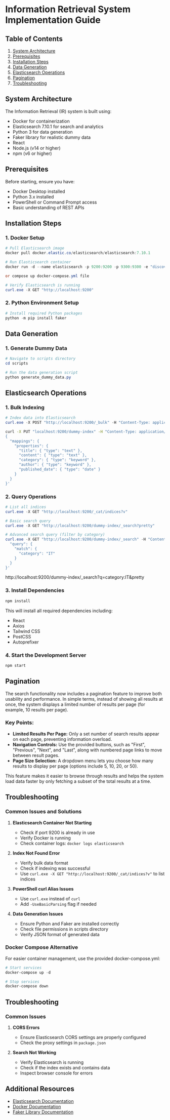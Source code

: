 # Information Retrieval System Implementation Guide

## Table of Contents

1. [System Architecture](#system-architecture)
2. [Prerequisites](#prerequisites)
3. [Installation Steps](#installation-steps)
4. [Data Generation](#data-generation)
5. [Elasticsearch Operations](#elasticsearch-operations)
6. [Pagination](#pagination)
7. [Troubleshooting](#troubleshooting)

## System Architecture

The Information Retrieval (IR) system is built using:

- Docker for containerization
- Elasticsearch 7.10.1 for search and analytics
- Python 3 for data generation
- Faker library for realistic dummy data
- React
- Node.js (v14 or higher)
- npm (v6 or higher)

## Prerequisites

Before starting, ensure you have:

- Docker Desktop installed
- Python 3.x installed
- PowerShell or Command Prompt access
- Basic understanding of REST APIs

## Installation Steps

### 1. Docker Setup

```powershell
# Pull Elasticsearch image
docker pull docker.elastic.co/elasticsearch/elasticsearch:7.10.1

# Run Elasticsearch container
docker run -d --name elasticsearch -p 9200:9200 -p 9300:9300 -e "discovery.type=single-node" docker.elastic.co/elasticsearch/elasticsearch:7.10.1

or compose up docker-compose.yml file

# Verify Elasticsearch is running
curl.exe -X GET "http://localhost:9200"
```

### 2. Python Environment Setup

```powershell
# Install required Python packages
python -m pip install faker
```

## Data Generation

### 1. Generate Dummy Data

```powershell
# Navigate to scripts directory
cd scripts

# Run the data generation script
python generate_dummy_data.py
```

## Elasticsearch Operations

### 1. Bulk Indexing

```powershell
# Index data into Elasticsearch
curl.exe -X POST "http://localhost:9200/_bulk" -H "Content-Type: application/json" --data-binary @scripts/bulk_data.json
```

```bash
curl -X PUT "localhost:9200/dummy-index" -H "Content-Type: application/json" -d'
{
  "mappings": {
    "properties": {
      "title": { "type": "text" },
      "content": { "type": "text" },
      "category": { "type": "keyword" },
      "author": { "type": "keyword" },
      "published_date": { "type": "date" }
    }
  }
}'
```

### 2. Query Operations

```powershell
# List all indices
curl.exe -X GET "http://localhost:9200/_cat/indices?v"

# Basic search query
curl.exe -X GET "http://localhost:9200/dummy-index/_search?pretty"

# Advanced search query (filter by category)
curl.exe -X GET "http://localhost:9200/dummy-index/_search" -H "Content-Type: application/json" -d '{
  "query": {
    "match": {
      "category": "IT"
    }
  }
}'
```

http://localhost:9200/dummy-index/\_search?q=category:IT&pretty

### 3. Install Dependencies

```bash
npm install
```

This will install all required dependencies including:

- React
- Axios
- Tailwind CSS
- PostCSS
- Autoprefixer

### 4. Start the Development Server

```bash
npm start
```

## Pagination

The search functionality now includes a pagination feature to improve both usability and performance. In simple terms, instead of showing all results at once, the system displays a limited number of results per page (for example, 10 results per page).

### Key Points:

- **Limited Results Per Page:** Only a set number of search results appear on each page, preventing information overload.
- **Navigation Controls:** Use the provided buttons, such as "First", "Previous", "Next", and "Last", along with numbered page links to move between result pages.
- **Page Size Selection:** A dropdown menu lets you choose how many results to display per page (options include 5, 10, 20, or 50).

This feature makes it easier to browse through results and helps the system load data faster by only fetching a subset of the total results at a time.

## Troubleshooting

### Common Issues and Solutions

1. **Elasticsearch Container Not Starting**

   - Check if port 9200 is already in use
   - Verify Docker is running
   - Check container logs: `docker logs elasticsearch`

2. **Index Not Found Error**

   - Verify bulk data format
   - Check if indexing was successful
   - Use `curl.exe -X GET "http://localhost:9200/_cat/indices?v"` to list indices

3. **PowerShell curl Alias Issues**

   - Use `curl.exe` instead of `curl`
   - Add `-UseBasicParsing` flag if needed

4. **Data Generation Issues**
   - Ensure Python and Faker are installed correctly
   - Check file permissions in scripts directory
   - Verify JSON format of generated data

### Docker Compose Alternative

For easier container management, use the provided docker-compose.yml:

```powershell
# Start services
docker-compose up -d

# Stop services
docker-compose down
```

## Troubleshooting

### Common Issues

1. **CORS Errors**

   - Ensure Elasticsearch CORS settings are properly configured
   - Check the proxy settings in `package.json`

2. **Search Not Working**

   - Verify Elasticsearch is running
   - Check if the index exists and contains data
   - Inspect browser console for errors

## Additional Resources

- [Elasticsearch Documentation](https://www.elastic.co/guide/index.html)
- [Docker Documentation](https://docs.docker.com/)
- [Faker Library Documentation](https://faker.readthedocs.io/)

